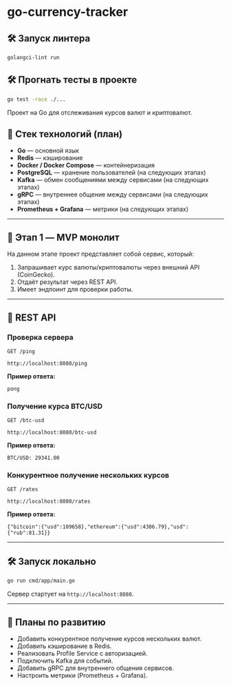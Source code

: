 # go-currency-tracker

## 🛠 Запуск линтера
```bash
golangci-lint run
```
## 🛠 Прогнать тесты в проекте
```bash
go test -race ./...
```

Проект на Go для отслеживания курсов валют и криптовалют.

## 🚀 Стек технологий (план)
- **Go** — основной язык
- **Redis** — кэширование
- **Docker / Docker Compose** — контейнеризация
- **PostgreSQL** — хранение пользователей (на следующих этапах)
- **Kafka** — обмен сообщениями между сервисами (на следующих этапах)
- **gRPC** — внутреннее общение между сервисами (на следующих этапах)
- **Prometheus + Grafana** — метрики (на следующих этапах)

---

## 📌 Этап 1 — MVP монолит

На данном этапе проект представляет собой сервис, который:
1. Запрашивает курс валюты/криптовалюты через внешний API (CoinGecko).
2. Отдаёт результат через REST API.
3. Имеет эндпоинт для проверки работы.

---

## 🔗 REST API

### Проверка сервера
```http
GET /ping
```
`http://localhost:8080/ping`

**Пример ответа:**
```
pong
```

### Получение курса BTC/USD
```http
GET /btc-usd
```
`http://localhost:8080/btc-usd`

**Пример ответа:**
```
BTC/USD: 29341.00
```

### Конкурентное получение нескольких курсов
```http
GET /rates
```
`http://localhost:8080/rates`

**Пример ответа:**
```
{"bitcoin":{"usd":109658},"ethereum":{"usd":4306.79},"usd":{"rub":81.31}}
```

---

## 🛠 Запуск локально

```bash
go run cmd/app/main.go
```

Сервер стартует на `http://localhost:8080`.

---

## 📅 Планы по развитию
- Добавить конкурентное получение курсов нескольких валют.
- Добавить кэширование в Redis.
- Реализовать Profile Service с авторизацией.
- Подключить Kafka для событий.
- Добавить gRPC для внутреннего общения сервисов.
- Настроить метрики (Prometheus + Grafana).